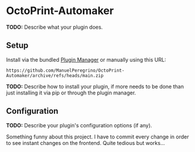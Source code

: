 # OctoPrint-Automaker

**TODO:** Describe what your plugin does.

## Setup

Install via the bundled [Plugin Manager](https://docs.octoprint.org/en/master/bundledplugins/pluginmanager.html)
or manually using this URL:

    https://github.com/ManuelPeregrino/OctoPrint-Automaker/archive/refs/heads/main.zip

**TODO:** Describe how to install your plugin, if more needs to be done than just installing it via pip or through
the plugin manager.

## Configuration

**TODO:** Describe your plugin's configuration options (if any).

Something funny about this project. I have to commit every change in order to see instant changes on the frontend. Quite tedious but works...